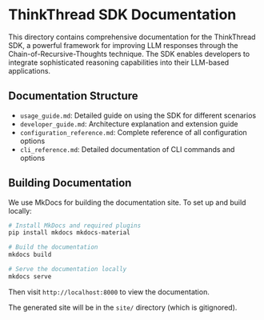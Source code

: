 # ThinkThread SDK Documentation

This directory contains comprehensive documentation for the ThinkThread SDK, a powerful framework for improving LLM responses through the Chain-of-Recursive-Thoughts technique. The SDK enables developers to integrate sophisticated reasoning capabilities into their LLM-based applications.

## Documentation Structure

- `usage_guide.md`: Detailed guide on using the SDK for different scenarios
- `developer_guide.md`: Architecture explanation and extension guide
- `configuration_reference.md`: Complete reference of all configuration options
- `cli_reference.md`: Detailed documentation of CLI commands and options

## Building Documentation

We use MkDocs for building the documentation site. To set up and build locally:

```bash
# Install MkDocs and required plugins
pip install mkdocs mkdocs-material

# Build the documentation
mkdocs build

# Serve the documentation locally
mkdocs serve
```

Then visit `http://localhost:8000` to view the documentation.

The generated site will be in the `site/` directory (which is gitignored).
